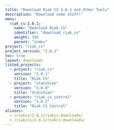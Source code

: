 ```yaml
---
title: "Download Riak CS 2.0.1 and Other Tools"
description: "Download some stuff!"
menu:
  riak_cs-2.0.1:
    name: "Download Riak CS"
    identifier: "download_riak_cs"
    weight: 100
    parent: "index"
project: "riak_cs"
project_version: "2.0.1"
toc: true
layout: downloads
listed_projects:
  - project: "riak_cs"
    version: "2.0.1"
    title: "Riak CS"
  - project: "stanchion"
    version: "2.0.0"
    title: "Stanchion"
  - project: "riak_cs_control"
    version: "1.0.2"
    title: "Riak CS Control"
aliases:
  - /riakcs/2.0.1/riakcs-downloads/
  - /riak/cs/2.0.1/riakcs-downloads/
---
```

